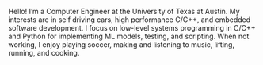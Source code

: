 Hello! I’m a Computer Engineer at the University of Texas at Austin. My interests are in self driving cars, high performance C/C++, and embedded software development. I focus on low-level systems programming in C/C++ and Python for implementing ML models, testing, and scripting.
When not working, I enjoy playing soccer, making and listening to music, lifting, running, and cooking.

<!--
**jasonochiam/jasonochiam** is a ✨ _special_ ✨ repository because its `README.md` (this file) appears on your GitHub profile.

Here are some ideas to get you started:

- 🔭 I’m currently working on ...
- 🌱 I’m currently learning ...
- 👯 I’m looking to collaborate on ...
- 🤔 I’m looking for help with ...
- 💬 Ask me about ...
- 📫 How to reach me: ...
- 😄 Pronouns: ...
- ⚡ Fun fact: ...
-->
